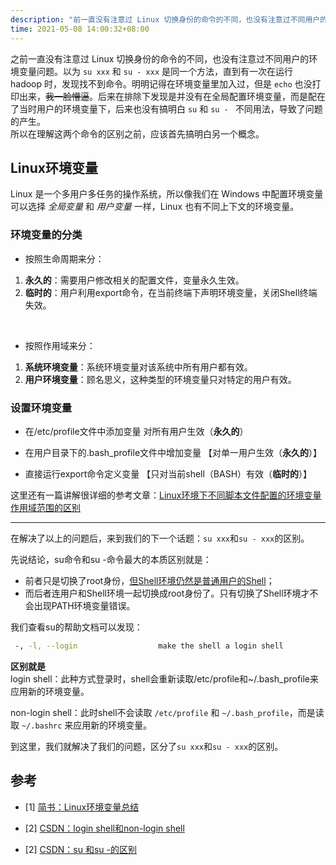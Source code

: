 ```yaml
---
description: "前一直没有注意过 Linux 切换身份的命令的不同，也没有注意过不同用户的环境变量问题。以为 su xxx 和 su - xxx 是同一个方法，直到有一次在运行 hadoop 时，发现找不到命令。"
time: 2021-05-08 14:00:32+08:00
---
```


之前一直没有注意过 Linux 切换身份的命令的不同，也没有注意过不同用户的环境变量问题。以为 `su xxx` 和 `su - xxx` 是同一个方法，直到有一次在运行 hadoop 时，发现找不到命令。明明记得在环境变量里加入过，但是 `echo` 也没打印出来，~~我一脸懵逼~~。后来在排除下发现是并没有在全局配置环境变量，而是配在了当时用户的环境变量下，后来也没有搞明白 `su` 和 `su - ` 不同用法，导致了问题的产生。  
所以在理解这两个命令的区别之前，应该首先搞明白另一个概念。  

## Linux环境变量  

Linux 是一个多用户多任务的操作系统，所以像我们在 Windows 中配置环境变量可以选择 *全局变量* 和 *用户变量* 一样，Linux 也有不同上下文的环境变量。  

### 环境变量的分类  

* 按照生命周期来分：  
1. **永久的**：需要用户修改相关的配置文件，变量永久生效。
2. **临时的**：用户利用export命令，在当前终端下声明环境变量，关闭Shell终端失效。

<br />

* 按照作用域来分：
1. **系统环境变量**：系统环境变量对该系统中所有用户都有效。
2. **用户环境变量**：顾名思义，这种类型的环境变量只对特定的用户有效。

### 设置环境变量  

* 在/etc/profile文件中添加变量 对所有用户生效（**永久的**）

* 在用户目录下的.bash_profile文件中增加变量 【对单一用户生效（**永久的**）】

* 直接运行export命令定义变量 【只对当前shell（BASH）有效（**临时的**）】

这里还有一篇讲解很详细的参考文章：[Linux环境下不同脚本文件配置的环境变量作用域范围的区别](https://blog.csdn.net/highfly591/article/details/42497007)  

<hr />

在解决了以上的问题后，来到我们的下一个话题：`su xxx`和`su - xxx`的区别。  

先说结论，su命令和su -命令最大的本质区别就是：
- 前者只是切换了root身份，<u>但Shell环境仍然是普通用户的Shell</u>；
- 而后者连用户和Shell环境一起切换成root身份了。只有切换了Shell环境才不会出现PATH环境变量错误。

我们查看su的帮助文档可以发现：

```bash
 -, -l, --login                  make the shell a login shell
```

**区别就是**  
login shell：此种方式登录时，shell会重新读取/etc/profile和~/.bash_profile来应用新的环境变量。

non-login shell：此时shell不会读取 `/etc/profile` 和 `~/.bash_profile`，而是读取 `~/.bashrc` 来应用新的环境变量。

到这里，我们就解决了我们的问题，区分了`su xxx`和`su - xxx`的区别。


## 参考

- [1] [简书：Linux环境变量总结](https://www.jianshu.com/p/ac2bc0ad3d74)

- [2] [CSDN：login shell和non-login shell](https://blog.csdn.net/zzzhktk/article/details/8221133)

- [2] [CSDN：su 和su -的区别](https://blog.csdn.net/nayanminxing/article/details/76424115)
